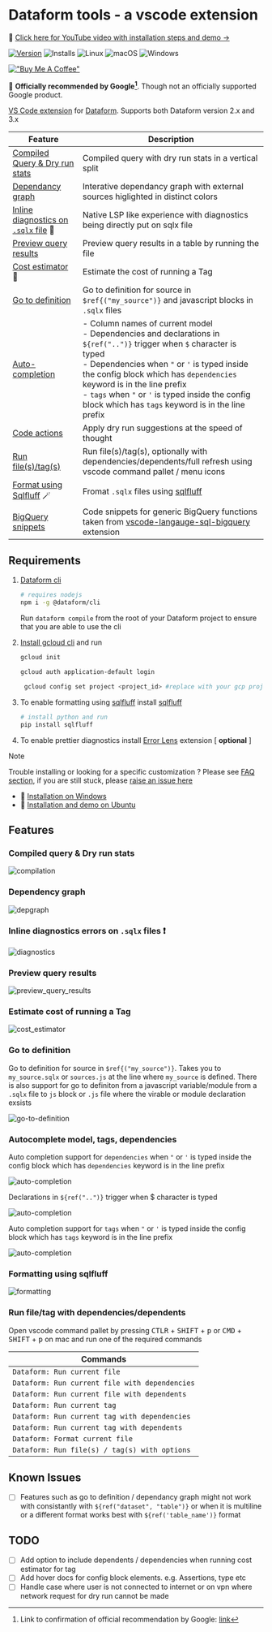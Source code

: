 # Dataform tools - a vscode extension

🎥 [Click here for YouTube video with installation steps and demo →](https://www.youtube.com/watch?v=nb_OFh6YgOc)

[![Version](https://img.shields.io/github/v/release/ashish10alex/vscode-dataform-tools)](https://github.com/ashish10alex/vscode-dataform-tools/releases)
![Installs](https://img.shields.io/vscode-marketplace/i/ashishalex.dataform-lsp-vscode.svg)
![Linux](https://img.shields.io/badge/Linux-supported-success)
![macOS](https://img.shields.io/badge/macOS-supported-success)
![Windows](https://img.shields.io/badge/windows-supported-success)

[!["Buy Me A Coffee"](https://www.buymeacoffee.com/assets/img/custom_images/yellow_img.png)](https://buymeacoffee.com/ashishalexj)

🎉 **Officially recommended by Google[^1]**. Though not an officially supported Google product.

[VS Code extension](https://marketplace.visualstudio.com/items?itemName=ashishalex.dataform-lsp-vscode) for [Dataform](https://github.com/dataform-co/dataform). Supports both Dataform version 2.x and 3.x

| Feature | Description |
|---------|-------------|
| [Compiled Query & Dry run stats](#compilation) | Compiled query with dry run stats in a vertical split |
| [Dependancy graph](#depgraph) | Interative dependancy graph with external sources higlighted in distinct colors |
| [Inline diagnostics on `.sqlx` file](#diagnostics) 🚨 | Native LSP like experience with diagnostics being directly put on sqlx file |
| [Preview query results](#preview_query_results) | Preview query results in a table by running the file |
| [Cost estimator](#cost_estimator) 💸 | Estimate the cost of running a Tag|
| [Go to definition](#definition) | Go to definition for source in `$ref{("my_source")}` and javascript blocks in `.sqlx` files  |
| [Auto-completion](#autocomplete) | - Column names of current model <br> - Dependencies and declarations in `${ref("..")}` trigger when `$` character is typed <br> - Dependencies when `"` or `'` is typed inside the config block which has `dependencies` keyword is in the line prefix <br> - `tags` when `"` or `'` is typed inside the config block which has `tags` keyword is in the line prefix |
| [Code actions](#codeactions) | Apply dry run suggestions at the speed of thought |
| [Run file(s)/tag(s)](#filetagruns) | Run file(s)/tag(s), optionally with dependencies/dependents/full refresh using vscode command pallet / menu icons |
| [Format using Sqlfluff](#formatting) 🪄 | Fromat `.sqlx` files using [sqlfluff](https://github.com/sqlfluff/sqlfluff)|
| [BigQuery snippets](#snippets) | Code snippets for generic BigQuery functions taken from [vscode-langauge-sql-bigquery](https://github.com/shinichi-takii/vscode-language-sql-bigquery) extension |

## Requirements

1. [Dataform cli](https://cloud.google.com/dataform/docs/use-dataform-cli)

   ```bash
   # requires nodejs
   npm i -g @dataform/cli
   ```

   Run `dataform compile` from the root of your Dataform project to ensure that you are able to use the cli

2. [Install gcloud cli](https://cloud.google.com/sdk/docs/install) and run

   ```bash
   gcloud init
   ```

   ```bash
   gcloud auth application-default login
   ```

   ```bash
    gcloud config set project <project_id> #replace with your gcp project id
   ```

3. To enable formatting using [sqlfluff](https://github.com/sqlfluff/sqlfluff) install [sqlfluff](https://github.com/sqlfluff/sqlfluff)

   ```bash
   # install python and run
   pip install sqlfluff
   ```

4. To enable prettier diagnostics install [Error Lens](https://marketplace.visualstudio.com/items?itemName=usernamehw.errorlens) extension [ **optional** ]

> [!NOTE]
Trouble installing or looking for a specific customization ? Please see [FAQ section](FAQ.md), if you are still stuck, please [raise an issue here](https://github.com/ashish10alex/vscode-dataform-tools/issues)

* 🎥 [Installation on Windows](https://www.youtube.com/watch?v=8AsSwzmzhV4)
* 🎥 [Installation and demo on Ubuntu](https://www.youtube.com/watch?v=nb_OFh6YgOc)

## Features

### <a id="compilation">Compiled query & Dry run stats</a>

![compilation](media/images/compiled_query_preview.png)

### <a id="depgraph">Dependency graph</a>

![depgraph](/media/images/dependancy_tree.png)

### <a id="diagnostics">Inline diagnostics errors on `.sqlx` files ❗</a>

![diagnostics](media/images/diagnostics.png)

### <a id="preview_query_results">Preview query results</a>

![preview_query_results](/media/images/preview_query_results.png)

### <a id="cost_estimator">Estimate cost of running a Tag</a>

![cost_estimator](/media/images/tag_cost_estimator.png)

### <a id="definition">Go to definition</a>

Go to definition for source in `$ref{("my_source")}`. Takes you to `my_source.sqlx` or `sources.js` at the line where `my_source` is defined. There is also support for go to definiton
from a javascript variable/module from a `.sqlx` file to `js` block or `.js` file where the virable or module declaration exsists

![go-to-definition](media/images/go_to_definition.gif)

### <a id="autocomplete">Autocomplete model, tags, dependencies</a>

Auto completion support for `dependencies` when `"` or `'` is typed inside the config block which has `dependencies` keyword is in the line prefix

![auto-completion](media/images/dependencies_autocompletion.gif)

Declarations in `${ref("..")}` trigger when <kdb>$<kdb> character is typed

![auto-completion](media/images/sources_autocompletion.gif)

Auto completion support for `tags` when `"` or `'` is typed inside the config block which has `tags` keyword is in the line prefix

![auto-completion](media/images/tags_autocompletion.gif)

### <a id="formatting">Formatting using sqlfluff</a>

![formatting](media/images/formatting.gif)

### <a id="filetagruns">Run file/tag with dependencies/dependents</a>

Open vscode command pallet by pressing <kbd>CTLR</kbd> + <kbd>SHIFT</kbd> + <kbd>p</kbd> or <kbd>CMD</kbd> + <kbd>SHIFT</kbd> + <kbd>p</kbd> on mac and run one of the required commands

| Commands                                               |
|------------------------------------------------------  |
| `Dataform: Run current file`                           |
| `Dataform: Run current file with dependencies`         |
| `Dataform: Run current file with dependents`           |
| `Dataform: Run current tag`                            |
| `Dataform: Run current tag with dependencies`          |
| `Dataform: Run current tag with dependents`            |
| `Dataform: Format current file`                        |
| `Dataform: Run file(s) / tag(s) with options`          |

## Known Issues

* [ ] Features such as go to definition / dependancy graph might not work with consistantly with `${ref("dataset", "table")}` or when it is multiline or a different format works best with `${ref('table_name')}` format

## TODO

* [ ] Add option to include dependents / dependencies when running cost estimator for tag
* [ ] Add hover docs for config block elements. e.g. Assertions, type etc
* [ ] Handle case where user is not connected to internet or on vpn where network request for dry run cannot be made

[^1]: Link to confirmation of official recommendation by Google:  [link](https://github.com/dataform-co/dataform/blob/main/vscode/README.md)
